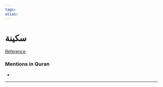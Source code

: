 ```yaml
---
tags: 
alias: 
---
```


# سكينة

[Reference](https://corpus.quran.com/concept.jsp?id=knife)

### Mentions in Quran
- 

---

